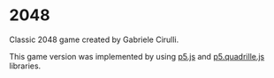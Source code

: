 # 2048
Classic 2048 game created by Gabriele Cirulli.

This game version was implemented by using [p5.js](https://p5js.org/es/) and [p5.quadrille.js](https://objetos.github.io/p5.quadrille.js/) libraries.
